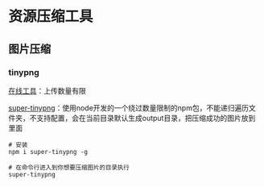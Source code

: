 # 资源压缩工具

## 图片压缩

### tinypng

[在线工具](https://tinypng.com/)：上传数量有限

[super-tinypng](https://github.com/zhanyuzhang/super-tinypng)：使用node开发的一个绕过数量限制的npm包，不能递归遍历文件夹，不支持配置，会在当前目录默认生成output目录，把压缩成功的图片放到里面

```shell
# 安装
npm i super-tinypng -g

# 在命令行进入到你想要压缩图片的目录执行
super-tinypng
```
